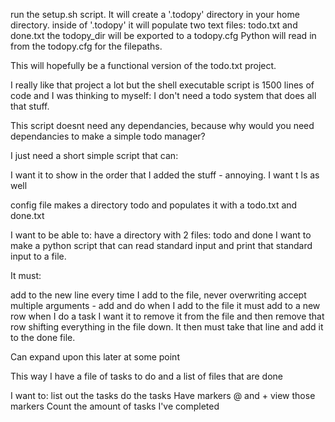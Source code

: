 run the setup.sh script.
It will create a '.todopy' directory in your home directory.
inside of '.todopy' it will populate two text files: todo.txt and done.txt
the todopy_dir will be exported to a todopy.cfg 
Python will read in from the todopy.cfg for the filepaths. 



This will hopefully be a functional version of the todo.txt project.

I really like that project a lot but the shell executable script is 1500 lines of code and I was
thinking to myself: I don't need a todo system that does all that stuff.

This script doesnt need any dependancies, because why would you need dependancies to make a simple todo manager?

I just need a short simple script that can:

I want it to show in the order that I added the stuff - annoying.
I want 
t ls as well

config file makes a directory todo and populates it with a todo.txt and done.txt

I want to be able to:
have a directory with 2 files: todo and done
I want to make a python script that can read standard input
and print that standard input to a file.

It must:

add to the new line every time I add to the file, never overwriting 
accept multiple arguments - add and do
when I add to the file it must add to a new row
when I do a task I want it to remove it from the file and then remove that row
shifting everything in the file down.
It then must take that line and add it to the done file. 

Can expand upon this later at some point

This way I have a file of tasks to do and a list of files that are done

I want to:
list out the tasks
do the tasks
Have markers @ and +
view those markers
Count the amount of tasks I've completed

